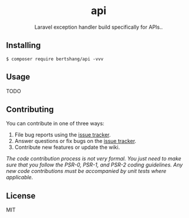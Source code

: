 <h1 align="center"> api </h1>

<p align="center"> Laravel exception handler build specifically for APIs..</p>


## Installing

```shell
$ composer require bertshang/api -vvv
```

## Usage

TODO

## Contributing

You can contribute in one of three ways:

1. File bug reports using the [issue tracker](https://github.com/bertshang/api/issues).
2. Answer questions or fix bugs on the [issue tracker](https://github.com/bertshang/api/issues).
3. Contribute new features or update the wiki.

_The code contribution process is not very formal. You just need to make sure that you follow the PSR-0, PSR-1, and PSR-2 coding guidelines. Any new code contributions must be accompanied by unit tests where applicable._

## License

MIT